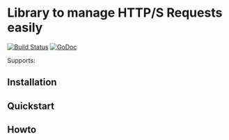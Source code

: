 # Library to manage HTTP/S Requests easily

[![Build Status](https://travis-ci.com/dotWicho/requist.svg?token=PpRevLP7pThAyRwppssg&branch=master)](https://travis-ci.com/dotWicho/requist)
[![GoDoc](https://pkg.go.dev/github.com/dotWicho/requist?status.svg)](https://pkg.go.dev/github.com/dotWicho/requist?tab=doc)

Supports:

## Installation

## Quickstart

## Howto

